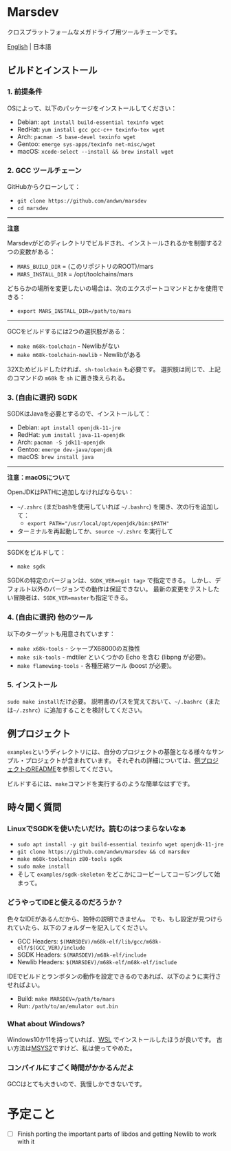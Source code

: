# Marsdev

クロスプラットフォームなメガドライブ用ツールチェーンです。

[English](README.md) | 日本語

## ビルドとインストール

### 1. 前提条件

OSによって、以下のパッケージをインストールしてください：
 * Debian: `apt install build-essential texinfo wget`
 * RedHat: `yum install gcc gcc-c++ texinfo-tex wget`
 * Arch: `pacman -S base-devel texinfo wget`
 * Gentoo: `emerge sys-apps/texinfo net-misc/wget`
 * macOS: `xcode-select --install && brew install wget`


### 2. GCC ツールチェーン

GitHubからクローンして：
 - `git clone https://github.com/andwn/marsdev`
 - `cd marsdev`

---
**注意**

Marsdevがどのディレクトリでビルドされ、インストールされるかを制御する2つの変数がある：
 - `MARS_BUILD_DIR` = (このリポジトリのROOT)/mars
 - `MARS_INSTALL_DIR` = /opt/toolchains/mars

どちらかの場所を変更したいの場合は、次のエクスポートコマンドとかを使用できる：
 - `export MARS_INSTALL_DIR=/path/to/mars`

---

GCCをビルドするには2つの選択肢がある：
 - `make m68k-toolchain` - Newlibがない
 - `make m68k-toolchain-newlib` - Newlibがある

32Xためビルドしたければ、`sh-toolchain` も必要です。
選択肢は同じで、上記のコマンドの `m68k` を `sh` に置き換えられる。


### 3. (自由に選択) SGDK

SGDKはJavaを必要とするので、インストールして：
 * Debian: `apt install openjdk-11-jre`
 * RedHat: `yum install java-11-openjdk`
 * Arch: `pacman -S jdk11-openjdk`
 * Gentoo: `emerge dev-java/openjdk`
 * macOS: `brew install java`

---
**注意：macOSについて**

OpenJDKはPATHに追加しなければならない：
 - `~/.zshrc` (まだbashを使用していれば `~/.bashrc`) を開き、次の行を追加して：
    - `export PATH="/usr/local/opt/openjdk/bin:$PATH"`
 - ターミナルを再起動してか、`source ~/.zshrc` を実行して

---

SGDKをビルドして：
 - `make sgdk`

SGDKの特定のバージョンは、`SGDK_VER=<git tag>` で指定できる。
しかし、デフォルト以外のバージョンでの動作は保証できない。
最新の変更をテストしたい冒険者は、`SGDK_VER=master`も指定できる。


### 4. (自由に選択) 他のツール

以下のターゲットも用意されています：
 - `make x68k-tools` - シャープX68000の互換性
 - `make sik-tools` - mdtiler といくつかの Echo を含む (libpng が必要)。
 - `make flamewing-tools` - 各種圧縮ツール (boost が必要)。


### 5. インストール

`sudo make install`だけ必要。
説明書のパスを覚えておいて、`~/.bashrc`（または`~/.zshrc`）に追加することを検討してください。


## 例プロジェクト

`examples`というディレクトリには、自分のプロジェクトの基盤となる様々なサンプル・プロジェクトが含まれています。
それぞれの詳細については、[例プロジェクトのREADME](examples/README.md)を参照してください。

ビルドするには、`make`コマンドを実行するのような簡単なはずです。


## 時々聞く質問

### LinuxでSGDKを使いたいだけ。読むのはつまらないなぁ

 - `sudo apt install -y git build-essential texinfo wget openjdk-11-jre`
 - `git clone https://github.com/andwn/marsdev && cd marsdev`
 - `make m68k-toolchain z80-tools sgdk`
 - `sudo make install`
 - そして `examples/sgdk-skeleton` をどこかにコーピーしてコーぢングして始まって。


### どうやってIDEと使えるのだろうか？

色々なIDEがあるんだから、独特の説明できません。
でも、もし設定が見つけられていたら、以下のフォルダーを記入してください。

 * GCC Headers: `$(MARSDEV)/m68k-elf/lib/gcc/m68k-elf/$(GCC_VER)/include`
 * SGDK Headers: `$(MARSDEV)/m68k-elf/include`
 * Newlib Headers: `$(MARSDEV)/m68k-elf/m68k-elf/include`

IDEでビルドとランボタンの動作を設定できるのであれば、以下のように実行させればよい。

 * Build: `make MARSDEV=/path/to/mars`
 * Run: `/path/to/an/emulator out.bin`


### What about Windows?

Windows10か11を持っていれば、[WSL](https://learn.microsoft.com/ja-jp/windows/wsl/install)
でインストールしたほうが良いです。
古い方法は[MSYS2](doc/install_msys_legacy.md)ですけど、私は使ってやめた。


### コンパイルにすごく時間がかかるんだよ

GCCはとても大きいので、我慢しかできないです。


# 予定こと

 - [ ] Finish porting the important parts of libdos and getting Newlib to work with it
